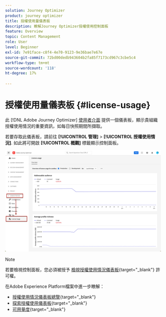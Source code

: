 ```yaml
---
solution: Journey Optimizer
product: journey optimizer
title: 授權使用量儀表板
description: 瞭解Journey Optimizer授權使用控制面板
feature: Overview
topic: Content Management
role: User
level: Beginner
exl-id: 7e91face-c8f4-4e70-9123-9e36bae7e67e
source-git-commit: 72bd00dedb943604b2fa85f7173cd967c3cbe5c4
workflow-type: tm+mt
source-wordcount: '118'
ht-degree: 17%

---
```


# 授權使用量儀表板 {#license-usage}

此 [!DNL Adobe Journey Optimizer] [使用者介面](../start/user-interface.md) 提供一個儀表板，顯示貴組織授權使用情況的重要資訊，如每日快照期間所擷取。

若要存取此儀表板，請前往 **[!UICONTROL 管理]** > **[!UICONTROL 授權使用情況]**. 如此將可開啟 **[!UICONTROL 概觀]** 標籤顯示控制面板。

![](assets/license-usage-dashboard.png)

>[!NOTE]
>
>若要檢視控制面板，您必須被授予 [檢視授權使用情況儀表板](https://experienceleague.adobe.com/docs/experience-platform/dashboards/permissions.html#available-permissions){target="_blank"} 許可權。

在Adobe Experience Platform檔案中進一步瞭解：

* [授權使用情況儀表板總覽](https://experienceleague.adobe.com/docs/experience-platform/dashboards/guides/license-usage.html?lang=zh-Hant){target="_blank"}
* [探索授權使用儀表板](https://experienceleague.adobe.com/docs/experience-platform/dashboards/guides/license-usage.html#exploring-the-license-usage-dashboard){target="_blank"}
* [可用量度](https://experienceleague.adobe.com/docs/experience-platform/dashboards/guides/license-usage.html?lang=zh-Hant#available-metrics){target="_blank"}

